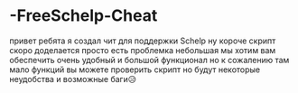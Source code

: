 # -FreeSchelp-Cheat
привет ребята я создал чит для поддержки Schelp ну короче скрипт скоро доделается просто есть проблемка небольшая мы хотим вам обеспечить очень удобный и большой функционал но к сожалению там мало функций вы можете проверить скрипт но будут некоторые неудобства и возможные баги😥
